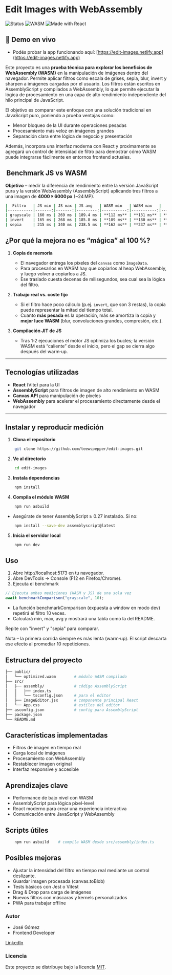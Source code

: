 #  Edit Images with WebAssembly

![Status](https://img.shields.io/badge/status-en%20desarrollo-yellow)
![WASM](https://img.shields.io/badge/WebAssembly-optimizado-blueviolet)
![Made with React](https://img.shields.io/badge/Hecho%20con-React-blue)


## 🔗 Demo en vivo

- Podés probar la app funcionando aquí:
 [https://edit-images.netlify.app](https://edit-images.netlify.app)

Este proyecto es una **prueba técnica para explorar los beneficios de WebAssembly (WASM)** en la manipulación de imágenes dentro del navegador.
Permite aplicar filtros como escala de grises, sepia, blur, invert y sharpen a imágenes cargadas por el usuario. Los filtros están escritos en AssemblyScript y compilados a WebAssembly, lo que permite ejecutar la lógica de procesamiento en una capa de alto rendimiento independiente del hilo principal de JavaScript.

El objetivo es comparar este enfoque con una solución tradicional en JavaScript puro, poniendo a prueba ventajas como:

-  Menor bloqueo de la UI durante operaciones pesadas
-  Procesamiento más veloz en imágenes grandes
-  Separación clara entre lógica de negocio y presentación

Además, incorpora una interfaz moderna con React y proximamente se agregará un control de intensidad de filtro para demostrar cómo WASM puede integrarse fácilmente en entornos frontend actuales.

##  Benchmark JS vs WASM

 **Objetivo** – medir la diferencia de rendimiento entre la versión JavaScript pura  y la versión WebAssembly (AssemblyScript) aplicando tres filtros a una imagen de **4000 × 6000 px** (~24 MP).

 ```bash
|  Filtro   | JS min | JS max | JS avg   | WASM min   | WASM max   |   WASM avg   |   Mejora    |
|-----------|-------:|-------:|---------:|-----------:|-----------:|-------------:|------------:|
| grayscale | 160 ms | 269 ms | 189.4 ms | **112 ms** | **131 ms** | **118.6 ms** | **+37.4 %** |
| invert    | 165 ms | 268 ms | 185.8 ms | **109 ms** | **180 ms** | **125.2 ms** | **+32.6 %** |
| sepia     | 215 ms | 340 ms | 238.5 ms | **162 ms** | **237 ms** | **185.9 ms** | **+22.1 %** |
```

## ¿Por qué la mejora no es “mágica” al 100 %?

1. **Copia de memoria**  
   - El navegador entrega los píxeles del `canvas` como `ImageData`.  
   - Para procesarlos en WASM hay que copiarlos al heap WebAssembly, y luego volver a copiarlos a JS.  
   - Ese traslado cuesta decenas de milisegundos, sea cual sea la lógica del filtro.

2. **Trabajo real vs. coste fijo**  
   - Si el filtro hace poco cálculo (p.ej. `invert`, que son 3 restas), la copia puede representar la mitad del tiempo total.  
   - Cuanto **más pesada** es la operación, más se amortiza la copia y **mejor luce WASM** (blur, convoluciones grandes, compresión, etc.).

3. **Compilación JIT de JS**  
   - Tras 1‑2 ejecuciones el motor JS optimiza los bucles; la versión WASM está “caliente” desde el inicio, pero el gap se cierra algo después del warm‑up.

---

##  Tecnologías utilizadas

-  **React** (Vite) para la UI
-  **AssemblyScript** para filtros de imagen de alto rendimiento en WASM
-  **Canvas API** para manipulación de píxeles
-  **WebAssembly** para acelerar el procesamiento directamente desde el navegador

---

##  Instalar y reproducir medición

1. **Clona el repositorio**
```bash
    git clone https://github.com/teewspepper/edit-images.git
``` 

2. **Ve al directorio**
```bash
    cd edit-images
```

3. **Instala dependencias**
```bash
    npm install
```

4. **Compila el módulo WASM**
```bash
    npm run asbuild
```

- Asegúrate de tener AssemblyScript ≥ 0.27 instalado. Si no:
    
```bash
    npm install --save-dev assemblyscript@latest
```   
    
 5. **Inicia el servidor local**

```bash
    npm run dev
```

##  Uso
 
1. Abre http://localhost:5173 en tu navegador.
2. Abre DevTools → Console (F12 en Firefox/Chrome).
3. Ejecuta el benchmark


```javascript
// Ejecuta ambas mediciones (WASM y JS) de una sola vez
await benchmarkComparison("grayscale", 10);

```

- La función benchmarkComparison (expuesta a window en modo dev) repetirá el filtro 10 veces.
- Calculará min, max, avg y mostrará una tabla como la del README.

Repite con "invert" y "sepia" para comparar.

Nota – la primera corrida siempre es más lenta (warm‑up).
El script descarta ese efecto al promediar 10 repeticiones.

##  Estructura del proyecto

```bash
├── public/
│   └── optimized.wasm        # módulo WASM compilado
├── src/
│   ├── assembly/             # código AssemblyScript
│   │   ├── index.ts
│   │   └── tsconfig.json     # para el editor
│   ├── ImageEditor.jsx       # componente principal React
│   └── App.css               # estilos del editor
├── asconfig.json             # config para AssemblyScript
├── package.json
└── README.md
``` 

##  Características implementadas

- Filtros de imagen en tiempo real
- Carga local de imágenes
- Procesamiento con WebAssembly
- Restablecer imagen original
- Interfaz responsive y accesible

##  Aprendizajes clave

- Performance de bajo nivel con WASM
- AssemblyScript para lógica pixel-level
- React moderno para crear una experiencia interactiva
- Comunicación entre JavaScript y WebAssembly


##  Scripts útiles

```bash
    npm run asbuild    # compila WASM desde src/assembly/index.ts
``` 

##  Posibles mejoras

- Ajustar la intensidad del filtro en tiempo real mediante un control deslizante.
- Guardar imagen procesada (canvas.toBlob)
- Tests básicos con Jest o Vitest
- Drag & Drop para carga de imágenes
- Nuevos filtros con máscaras y kernels personalizados
- PWA para trabajar offline


###  Autor

- José Gómez
- Frontend Developer

[LinkedIn](https://www.linkedin.com/in/jose-gomez-dev)

### Licencia

Este proyecto se distribuye bajo la licencia [MIT](LICENSE).

























